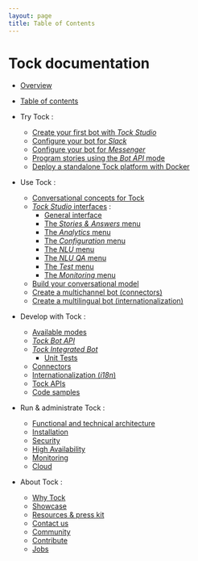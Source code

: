 ```yaml
---
layout: page
title: Table of Contents
---
```


# Tock documentation

* [Overview](index)

* [Table of contents]()

* Try Tock :
    * [Create your first bot with _Tock Studio_](guide/studio)
    * [Configure your bot for _Slack_](guide/slack)
    * [Configure your bot for _Messenger_](guide/messenger)
    * [Program stories using the _Bot API_ mode](guide/api)
    * [Deploy a standalone Tock platform with Docker](guide/platform)

* Use Tock :
    * [Conversational concepts for Tock](user/concepts)
    * [_Tock Studio_ interfaces](user/studio) :
        * [General interface](user/studio/general)
        * [The _Stories & Answers_ menu](user/studio/stories-and-answers)
        * [The _Analytics_ menu](user/studio/analytics)
        * [The _Configuration_ menu](user/studio/configuration)
        * [The _NLU_ menu](user/studio/nlu)
        * [The _NLU QA_ menu](user/studio/nlu-qa)
        * [The _Test_ menu](user/studio/test)
        * [The _Monitoring_ menu](user/studio/monitoring)
    * [Build your conversational model](user/studio/build-model)
    * [Create a multichannel bot (connectors)](user/channels)
    * [Create a multilingual bot (internationalization)](user/i18n)

* Develop with Tock :
    * [Available modes](dev/modes)
    * [_Tock Bot API_](dev/bot-api)
    * [_Tock Integrated Bot_](dev/integrated-bot)
        * [Unit Tests](dev/test)
    * [Connectors](dev/connectors)
    * [Internationalization (_i18n_)](dev/i18n)
    * [Tock APIs](dev/api)
    * [Code samples](dev/exemples-code)

* Run & administrate Tock :
    * [Functional and technical architecture](admin/architecture)
    * [Installation](admin/installation)
    * [Security](admin/security)
    * [High Availability](admin/availability)
    * [Monitoring](admin/monitoring)
    * [Cloud](admin/cloud)

* About Tock :
    * [Why Tock](about/why)
    * [Showcase](about/showcase)
    * [Resources & press kit](about/resources)
    * [Contact us](about/contact)
    * [Community](about/community)
    * [Contribute](about/contribute)
    * [Jobs](about/jobs)